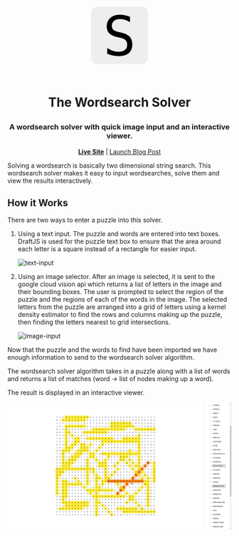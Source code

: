 <h1 align='center'>
  <a href='https://wordsearch.0xcaff.xyz'>
    <img src='./public/favicon.png' height='128' />
  </a>

  <br />
  <br />

  The Wordsearch Solver
</h1>

<h3 align='center'>
  A wordsearch solver with quick image input and an interactive viewer.
</h3>

<p align='center'>
<a href='https://wordsearch.0xcaff.xyz'><b>Live Site</b></a>
|
<a href="https://medium.com/@0xcaff/word-search-solver-e8c5854c888">Launch Blog Post</a>
</p>

Solving a wordsearch is basically two dimensional string search. This wordsearch
solver makes it easy to input wordsearches, solve them and view the results
interactively.

How it Works
------------

There are two ways to enter a puzzle into this solver.

1. Using a text input. The puzzle and words are entered into text boxes. DraftJS
   is used for the puzzle text box to ensure that the area around each letter is
   a square instead of a rectangle for easier input.

   ![text-input][text-input]

2. Using an image selector. After an image is selected, it is sent to the google
   cloud vision api which returns a list of letters in the image and their
   bounding boxes. The user is prompted to select the region of the puzzle and
   the regions of each of the words in the image. The selected letters from the
   puzzle are arranged into a grid of letters using a kernel density estimator
   to find the rows and columns making up the puzzle, then finding the
   letters nearest to grid intersections.

   ![image-input][image-input]

Now that the puzzle and the words to find have been imported we have enough
information to send to the wordsearch solver algorithm.

The wordsearch solver algorithm takes in a puzzle along with a list of words and
returns a list of matches (word -> list of nodes making up a word).

The result is displayed in an interactive viewer.

![view][view]

[view]: ./assets/screenshots/view.png
[image-input]: https://0xcaff.github.io/static/wordsearch/image-input.gif
[text-input]: https://0xcaff.github.io/static/wordsearch/text-input.gif
